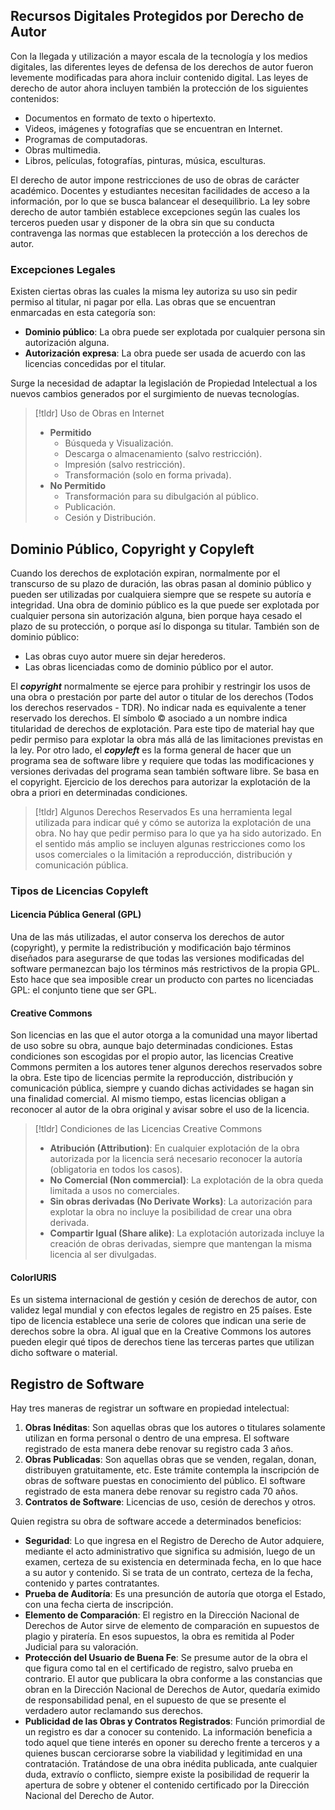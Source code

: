 ## Recursos Digitales Protegidos por Derecho de Autor
Con la llegada y utilización a mayor escala de la tecnología y los medios digitales, las diferentes leyes de defensa de los derechos de autor fueron levemente modificadas para ahora incluir contenido digital. Las leyes de derecho de autor ahora incluyen también la protección de los siguientes contenidos:
- Documentos en formato de texto o hipertexto.
- Videos, imágenes y fotografías que se encuentran en Internet.
- Programas de computadoras.
- Obras multimedia.
- Libros, películas, fotografías, pinturas, música, esculturas.

El derecho de autor impone restricciones de uso de obras de carácter académico. Docentes y estudiantes necesitan facilidades de acceso a la información, por lo que se busca balancear el desequilibrio.
La ley sobre derecho de autor también establece excepciones según las cuales los terceros pueden usar y disponer de la obra sin que su conducta contravenga las normas que establecen la protección a los derechos de autor.
### Excepciones Legales
Existen ciertas obras las cuales la misma ley autoriza su uso sin pedir permiso al titular, ni pagar por ella. Las obras que se encuentran enmarcadas en esta categoría son:
- **Dominio público**: La obra puede ser explotada por cualquier persona sin autorización alguna.
- **Autorización expresa**: La obra puede ser usada de acuerdo con las licencias concedidas por el titular.

Surge la necesidad de adaptar la legislación de Propiedad Intelectual a los nuevos cambios generados por el surgimiento de nuevas tecnologías.
>[!tldr] Uso de Obras en Internet
>- **Permitido**
>	- Búsqueda y Visualización.
>	- Descarga o almacenamiento (salvo restricción).
>	- Impresión (salvo restricción).
>	- Transformación (solo en forma privada).
>- **No Permitido**
>	- Transformación para su dibulgación al público.
>	- Publicación.
>	- Cesión y Distribución.
## Dominio Público, Copyright y Copyleft
Cuando los derechos de explotación expiran, normalmente por el transcurso de su plazo de duración, las obras pasan al dominio público y pueden ser utilizadas por cualquiera siempre que se respete su autoría e integridad.
Una obra de dominio público es la que puede ser explotada por cualquier persona sin autorización alguna, bien porque haya cesado el plazo de su protección, o porque así lo disponga su titular. También son de dominio público:
- Las obras cuyo autor muere sin dejar herederos.
- Las obras licenciadas como de dominio público por el autor.

El ***copyright*** normalmente se ejerce para prohibir y restringir los usos de una obra o prestación por parte del autor o titular de los derechos (Todos los derechos reservados - TDR). No indicar nada es equivalente a tener reservado los derechos. El símbolo © asociado a un nombre indica titularidad de derechos de explotación. Para este tipo de material hay que pedir permiso para explotar la obra más allá de las limitaciones previstas en la ley.
Por otro lado, el ***copyleft*** es la forma general de hacer que un programa sea de software libre y requiere que todas las modificaciones y versiones derivadas del programa sean también software libre. Se basa en el copyright. Ejercicio de los derechos para autorizar la explotación de la obra a priori en determinadas condiciones.
>[!tldr] Algunos Derechos Reservados
>Es una herramienta legal utilizada para indicar qué y cómo se autoriza la explotación de una obra. No hay que pedir permiso para lo que ya ha sido autorizado. En el sentido más amplio se incluyen algunas restricciones como los usos comerciales o la limitación a reproducción, distribución y comunicación pública.

### Tipos de Licencias Copyleft
#### Licencia Pública General (GPL)
Una de las más utilizadas, el autor conserva los derechos de autor (copyright), y permite la redistribución y modificación bajo términos diseñados para asegurarse de que todas las versiones modificadas del software permanezcan bajo los términos más restrictivos de la propia GPL. Esto hace que sea imposible crear un producto con partes no licenciadas GPL: el conjunto tiene que ser GPL.
#### Creative Commons
Son licencias en las que el autor otorga a la comunidad una mayor libertad de uso sobre su obra, aunque bajo determinadas condiciones. Estas condiciones son escogidas por el propio autor, las licencias Creative Commons permiten a los autores tener algunos derechos reservados sobre la obra.
Este tipo de licencias permite la reproducción, distribución y comunicación pública, siempre y cuando dichas actividades se hagan sin una finalidad comercial. Al mismo tiempo, estas licencias obligan a reconocer al autor de la obra original y avisar sobre el uso de la licencia.
>[!tldr] Condiciones de las Licencias Creative Commons
>- **Atribución (Attribution)**: En cualquier explotación de la obra autorizada por la licencia será necesario reconocer la autoría (obligatoria en todos los casos).
>- **No Comercial (Non commercial)**: La explotación de la obra queda limitada a usos no comerciales.
>- **Sin obras derivadas (No Derivate Works)**: La autorización para explotar la obra no incluye la posibilidad de crear una obra derivada.
>- **Compartir Igual (Share alike)**: La explotación autorizada incluye la creación de obras derivadas, siempre que mantengan la misma licencia al ser divulgadas.
#### ColorIURIS
Es un sistema internacional de gestión y cesión de derechos de autor, con validez legal mundial y con efectos legales de registro en 25 países. Este tipo de licencia establece una serie de colores que indican una serie de derechos sobre la obra. Al igual que en la Creative Commons los autores pueden elegir qué tipos de derechos tiene las terceras partes que utilizan dicho software o material.
## Registro de Software
Hay tres maneras de registrar un software en propiedad intelectual:
1. **Obras Inéditas**: Son aquellas obras que los autores o titulares solamente utilizan en forma personal o dentro de una empresa. El software registrado de esta manera debe renovar su registro cada 3 años.
2. **Obras Publicadas**: Son aquellas obras que se venden, regalan, donan, distribuyen gratuitamente, etc. Este trámite contempla la inscripción de obras de software puestas en conocimiento del público. El software registrado de esta manera debe renovar su registro cada 70 años.
3. **Contratos de Software**: Licencias de uso, cesión de derechos y otros.

Quien registra su obra de software accede a determinados beneficios:
- **Seguridad**: Lo que ingresa en el Registro de Derecho de Autor adquiere, mediante el acto administrativo que significa su admisión, luego de un examen, certeza de su existencia en determinada fecha, en lo que hace a su autor y contenido. Si se trata de un contrato, certeza de la fecha, contenido y partes contratantes.
- **Prueba de Auditoría**: Es una presunción de autoría que otorga el Estado, con una fecha cierta de inscripción.
- **Elemento de Comparación**: El registro en la Dirección Nacional de Derechos de Autor sirve de elemento de comparación en supuestos de plagio y piratería. En esos supuestos, la obra es remitida al Poder Judicial para su valoración.
- **Protección del Usuario de Buena Fe**: Se presume autor de la obra el que figura como tal en el certificado de registro, salvo prueba en contrario. El autor que publicara la obra conforme a las constancias que obran en la Dirección Nacional de Derechos de Autor, quedaría eximido de responsabilidad penal, en el supuesto de que se presente el verdadero autor reclamando sus derechos.
- **Publicidad de las Obras y Contratos Registrados**: Función primordial de un registro es dar a conocer su contenido. La información beneficia a todo aquel que tiene interés en oponer su derecho frente a terceros y a quienes buscan cerciorarse sobre la viabilidad y legitimidad en una contratación. Tratándose de una obra inédita publicada, ante cualquier duda, extravío o conflicto, siempre existe la posibilidad de requerir la apertura de sobre y obtener el contenido certificado por la Dirección Nacional del Derecho de Autor.
